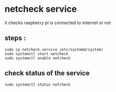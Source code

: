 # netcheck service 
it checks raspberry pi is connected to internet or not 


## steps : 
```
sudo cp netcheck.service /etc/systemd/system/
sudo systemctl start netcheck
sudo systemctl enable netcheck
```

## check status of the service
```
sudo systemctl status netcheck
```
